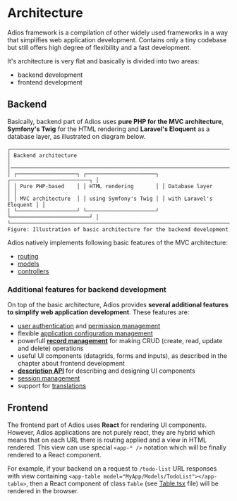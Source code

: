 # Architecture

Adios framework is a compilation of other widely used frameworks in a way that simplifies web application development. Contains only a tiny codebase but still offers high degree of flexibility and a fast development.

It's architecture is very flat and basically is divided into two areas:

  * backend development
  * frontend development

## Backend

Basically, backend part of Adios uses **pure PHP for the MVC architecture**, **Symfony's Twig** for the HTML rendering and **Laravel's Eloquent** as a database layer, as illustrated on diagram below.

```
┌────────────────────────────────────────────────────────────────────────────┐
│ Backend architecture                                                       │
│────────────────────────────────────────────────────────────────────────────│
│ ┌───────────────────┐ ┌──────────────────────┐ ┌─────────────────────────┐ │
│ │ Pure PHP-based    │ │ HTML rendering       │ │ Database layer          │ │
│ │ MVC architecture  │ │ using Symfony's Twig │ │ with Laravel's Eloquent │ │
│ └───────────────────┘ └──────────────────────┘ └─────────────────────────┘ │
└────────────────────────────────────────────────────────────────────────────┘
Figure: Illustration of basic architecture for the backend development
```

Adios natively implements following basic features of the MVC architecture:

  * [routing](routing)
  * [models](models)
  * [controllers](controllers)

### Additional features for backend development

On top of the basic architecture, Adios provides **several additional features to simplify web application development**. These features are:

  * [user authentication](user-authentication) and [permission management](permission-management)
  * flexible [application configuration management](configuration-management)
  * powerfull [**record management**](record-management) for making CRUD (create, read, update and delete) operations
  * useful UI components (datagrids, forms and inputs), as described in the chapter about frontend development
  * [**description API**](description-api) for describing and designing UI components
  * [session management](session-management)
  * support for [translations](translations)

## Frontend

The frontend part of Adios uses **React** for rendering UI components. However, Adios applications are not purely react, they are hybrid which means that on each URL there is routing applied and a view in HTML rendered. This view can use special `<app-* />` notation which will be finally rendered to a React component.

For example, if your backend on a request to `/todo-list` URL responses with view containing `<app-table model="MyApp/Models/TodoList"></app-table>`, then a React component of class `Table` (see [Table.tsx](https://github.com/wai-blue/adios/blob/main/src/Components/Table.tsx) file) will be rendered in the browser.
